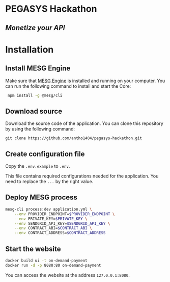 # PEGASYS Hackathon

## _Monetize your API_

# Installation

## Install MESG Engine

Make sure that [MESG Engine](https://github.com/mesg-foundation/engine) is installed and running on your computer.
You can run the following command to install and start the Core:

```bash
 npm install -g @mesg/cli
```

## Download source

Download the source code of the application. You can clone this repository by using the following command:

```
git clone https://github.com/antho1404/pegasys-hackathon.git
```

## Create configuration file

Copy the `.env.example` to `.env`.

This file contains required configurations needed for the application.
You need to replace the `...` by the right value.

## Deploy MESG process

```bash
mesg-cli process:dev application.yml \
    --env PROVIDER_ENDPOINT=$PROVIDER_ENDPOINT \
    --env PRIVATE_KEY=$PRIVATE_KEY \
    --env SENDGRID_API_KEY=$SENDGRID_API_KEY \
    --env CONTRACT_ABI=$CONTRACT_ABI \
    --env CONTRACT_ADDRESS=$CONTRACT_ADDRESS
```

## Start the website

```bash
docker build ui -t on-demand-payment
docker run -d -p 8080:80 on-demand-payment
```

You can access the website at the address `127.0.0.1:8080`.
